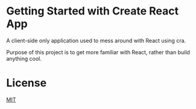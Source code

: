 # Getting Started with Create React App

A client-side only application used to mess around with React using cra.

Purpose of this project is to get more familiar with React, rather than build anything cool.


# License

[MIT](LICENSE)
